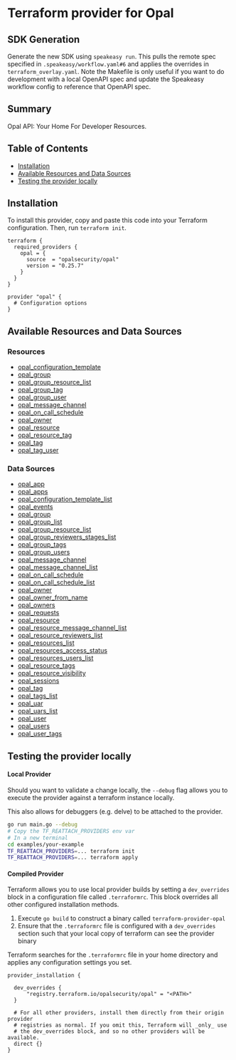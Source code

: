 # Terraform provider for Opal

## SDK Generation
Generate the new SDK using `speakeasy run`. This pulls the remote spec specified in `.speakeasy/workflow.yaml#6` and applies the overrides in `terraform_overlay.yaml`. Note the Makefile is only useful if you want to do development with a local OpenAPI spec and update the Speakeasy workflow config to reference that OpenAPI spec.

<!-- Start Summary [summary] -->
## Summary

Opal API: Your Home For Developer Resources.
<!-- End Summary [summary] -->

<!-- Start Table of Contents [toc] -->
## Table of Contents

* [Installation](#installation)
* [Available Resources and Data Sources](#available-resources-and-data-sources)
* [Testing the provider locally](#testing-the-provider-locally)
<!-- End Table of Contents [toc] -->

<!-- Start Installation [installation] -->
## Installation

To install this provider, copy and paste this code into your Terraform configuration. Then, run `terraform init`.

```hcl
terraform {
  required_providers {
    opal = {
      source  = "opalsecurity/opal"
      version = "0.25.7"
    }
  }
}

provider "opal" {
  # Configuration options
}
```
<!-- End Installation [installation] -->


<!-- Start Available Resources and Data Sources [operations] -->
## Available Resources and Data Sources

### Resources

* [opal_configuration_template](docs/resources/configuration_template.md)
* [opal_group](docs/resources/group.md)
* [opal_group_resource_list](docs/resources/group_resource_list.md)
* [opal_group_tag](docs/resources/group_tag.md)
* [opal_group_user](docs/resources/group_user.md)
* [opal_message_channel](docs/resources/message_channel.md)
* [opal_on_call_schedule](docs/resources/on_call_schedule.md)
* [opal_owner](docs/resources/owner.md)
* [opal_resource](docs/resources/resource.md)
* [opal_resource_tag](docs/resources/resource_tag.md)
* [opal_tag](docs/resources/tag.md)
* [opal_tag_user](docs/resources/tag_user.md)
### Data Sources

* [opal_app](docs/data-sources/app.md)
* [opal_apps](docs/data-sources/apps.md)
* [opal_configuration_template_list](docs/data-sources/configuration_template_list.md)
* [opal_events](docs/data-sources/events.md)
* [opal_group](docs/data-sources/group.md)
* [opal_group_list](docs/data-sources/group_list.md)
* [opal_group_resource_list](docs/data-sources/group_resource_list.md)
* [opal_group_reviewers_stages_list](docs/data-sources/group_reviewers_stages_list.md)
* [opal_group_tags](docs/data-sources/group_tags.md)
* [opal_group_users](docs/data-sources/group_users.md)
* [opal_message_channel](docs/data-sources/message_channel.md)
* [opal_message_channel_list](docs/data-sources/message_channel_list.md)
* [opal_on_call_schedule](docs/data-sources/on_call_schedule.md)
* [opal_on_call_schedule_list](docs/data-sources/on_call_schedule_list.md)
* [opal_owner](docs/data-sources/owner.md)
* [opal_owner_from_name](docs/data-sources/owner_from_name.md)
* [opal_owners](docs/data-sources/owners.md)
* [opal_requests](docs/data-sources/requests.md)
* [opal_resource](docs/data-sources/resource.md)
* [opal_resource_message_channel_list](docs/data-sources/resource_message_channel_list.md)
* [opal_resource_reviewers_list](docs/data-sources/resource_reviewers_list.md)
* [opal_resources_list](docs/data-sources/resources_list.md)
* [opal_resources_access_status](docs/data-sources/resources_access_status.md)
* [opal_resources_users_list](docs/data-sources/resources_users_list.md)
* [opal_resource_tags](docs/data-sources/resource_tags.md)
* [opal_resource_visibility](docs/data-sources/resource_visibility.md)
* [opal_sessions](docs/data-sources/sessions.md)
* [opal_tag](docs/data-sources/tag.md)
* [opal_tags_list](docs/data-sources/tags_list.md)
* [opal_uar](docs/data-sources/uar.md)
* [opal_uars_list](docs/data-sources/uars_list.md)
* [opal_user](docs/data-sources/user.md)
* [opal_users](docs/data-sources/users.md)
* [opal_user_tags](docs/data-sources/user_tags.md)
<!-- End Available Resources and Data Sources [operations] -->

<!-- Start Testing the provider locally [usage] -->
## Testing the provider locally

#### Local Provider

Should you want to validate a change locally, the `--debug` flag allows you to execute the provider against a terraform instance locally.

This also allows for debuggers (e.g. delve) to be attached to the provider.

```sh
go run main.go --debug
# Copy the TF_REATTACH_PROVIDERS env var
# In a new terminal
cd examples/your-example
TF_REATTACH_PROVIDERS=... terraform init
TF_REATTACH_PROVIDERS=... terraform apply
```

#### Compiled Provider

Terraform allows you to use local provider builds by setting a `dev_overrides` block in a configuration file called `.terraformrc`. This block overrides all other configured installation methods.

1. Execute `go build` to construct a binary called `terraform-provider-opal`
2. Ensure that the `.terraformrc` file is configured with a `dev_overrides` section such that your local copy of terraform can see the provider binary

Terraform searches for the `.terraformrc` file in your home directory and applies any configuration settings you set.

```
provider_installation {

  dev_overrides {
      "registry.terraform.io/opalsecurity/opal" = "<PATH>"
  }

  # For all other providers, install them directly from their origin provider
  # registries as normal. If you omit this, Terraform will _only_ use
  # the dev_overrides block, and so no other providers will be available.
  direct {}
}
```
<!-- End Testing the provider locally [usage] -->

<!-- Placeholder for Future Speakeasy SDK Sections -->


